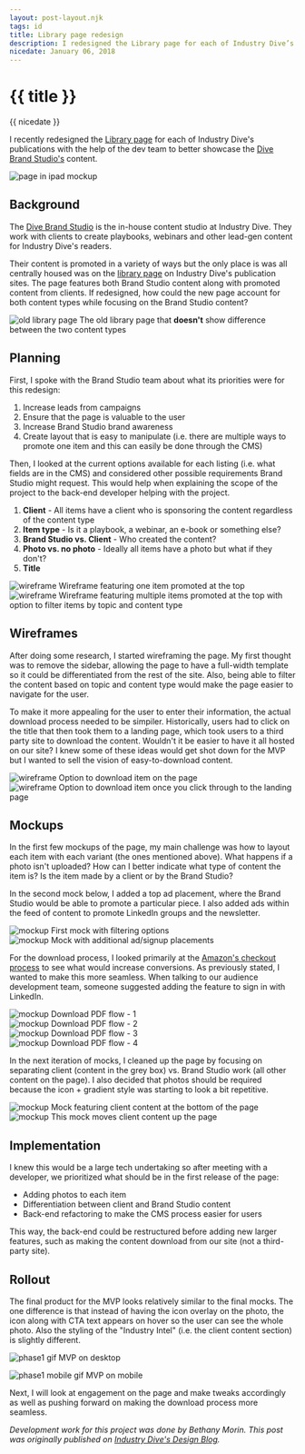 ```yaml
---
layout: post-layout.njk
tags: id
title: Library page redesign
description: I redesigned the Library page for each of Industry Dive’s publications with the help of the dev team to better showcase the Dive Brand Studio’s content.
nicedate: January 06, 2018
---
```

# {{ title }}
<p class="date">{{ nicedate }}</p>

I recently redesigned the [Library page](https://www.biopharmadive.com/library/) for each of Industry Dive's publications with the help of the dev team to better showcase the [Dive Brand Studio's](https://www.industrydive.com/brandstudio/) content.

![page in ipad mockup](/img/library_page/page_hands_header.jpg)

## Background

The [Dive Brand Studio](https://www.industrydive.com/brandstudio/) is the in-house content studio at Industry Dive. They work with clients to create playbooks, webinars and other lead-gen content for Industry Dive's readers. 

Their content is promoted in a variety of ways but the only place is was all centrally housed was on the [library page](https://www.constructiondive.com/library/) on Industry Dive's publication sites. The page features both Brand Studio content along with promoted content from clients. If redesigned, how could the new page account for both content types while focusing on the Brand Studio content?

![old library page](/img/library_page/old_library_page.png)
<span class="caption">The old library page that <strong>doesn't</strong> show difference between the two content types</span>

## Planning

First, I spoke with the Brand Studio team about what its priorities were for this redesign:
1. Increase leads from campaigns
2. Ensure that the page is valuable to the user
3. Increase Brand Studio brand awareness
4. Create layout that is easy to manipulate (i.e. there are multiple ways to promote one item and this can easily be done through the CMS)

Then, I looked at the current options available for each listing (i.e. what fields are in the CMS) and considered other possible requirements Brand Studio might request. This would help when explaining the scope of the project to the back-end developer helping with the project. 
1. **Client** - All items have a client who is sponsoring the content regardless of the content type
2. **Item type** - Is it a playbook, a webinar, an e-book or something else?
3. **Brand Studio vs. Client** - Who created the content? 
4. **Photo vs. no photo** - Ideally all items have a photo but what if they don't?
5. **Title** 

<div class="img-flex-wrapper">
	<div class="img-flex-50">
		<img src="/img/library_page/wireframe1.jpg" alt="wireframe" /> 
		<span class="caption">Wireframe featuring one item promoted at the top</span>
	</div>
	<div class="img-flex-50">
		<img src="/img/library_page/wireframe2.jpg" alt="wireframe" /> 
		<span class="caption">Wireframe featuring multiple items promoted at the top with option to filter items by topic and content type</span>
	</div>
</div>

## Wireframes

After doing some research, I started wireframing the page. My first thought was to remove the sidebar, allowing the page to have a full-width template so it could be differentiated from the rest of the site. Also, being able to filter the content based on topic and content type would make the page easier to navigate for the user.

To make it more appealing for the user to enter their information, the actual download process needed to be simpiler. Historically, users had to click on the title that then took them to a landing page, which took users to a third party site to download the content. Wouldn't it be easier to have it all hosted on our site? I knew some of these ideas would get shot down for the MVP but I wanted to sell the vision of easy-to-download content. 

<div class="img-flex-wrapper">
	<div class="img-flex-50">
		<img src="/img/library_page/wireframe3.jpg" alt="wireframe" /> 
		<span class="caption">Option to download item on the page</span>
	</div>
	<div class="img-flex-50">
		<img src="/img/library_page/wireframe4.jpg" alt="wireframe" /> 
		<span class="caption">Option to download item once you click through to the landing page</span>
	</div>
</div>

## Mockups

In the first few mockups of the page, my main challenge was how to layout each item with each variant (the ones mentioned above). What happens if a photo isn't uploaded? How can I better indicate what type of content the item is? Is the item made by a client or by the Brand Studio? 

In the second mock below, I added a top ad placement, where the Brand Studio would be able to promote a particular piece. I also added ads within the feed of content to promote LinkedIn groups and the newsletter. 

<div class="img-flex-wrapper">
	<div class="img-flex-50">
		<img src="/img/library_page/mock1.jpg" alt="mockup" /> 
		<span class="caption">First mock with filtering options</span>
	</div>
	<div class="img-flex-50">
		<img src="/img/library_page/mock2.jpg" alt="mockup" /> 
		<span class="caption">Mock with additional ad/signup placements</span>
	</div>
</div>

For the download process, I looked primarily at the [Amazon's checkout process](https://www.smashingmagazine.com/2013/03/designing-a-better-mobile-checkout-process/) to see what would increase conversions. As previously stated, I wanted to make this more seamless. When talking to our audience development team, someone suggested adding the feature to sign in with LinkedIn. 

<div class="img-flex-wrapper">
	<div class="img-flex-50">
		<img src="/img/library_page/mock_pop_1.jpg" alt="mockup" /> 
		<span class="caption">Download PDF flow - 1</span>
	</div>
	<div class="img-flex-50">
		<img src="/img/library_page/mock_pop_2.jpg" alt="mockup" /> 
		<span class="caption">Download PDF flow - 2</span>
	</div>
	<div class="img-flex-50">
		<img src="/img/library_page/mock_pop_3.jpg" alt="mockup" /> 
		<span class="caption">Download PDF flow - 3</span>
	</div>
	<div class="img-flex-50">
		<img src="/img/library_page/mock_pop_4.jpg" alt="mockup" /> 
		<span class="caption">Download PDF flow - 4</span>
	</div>
</div>

In the next iteration of mocks, I cleaned up the page by focusing on separating client (content in the grey box) vs. Brand Studio work (all other content on the page). I also decided that photos should be required because the icon + gradient style was starting to look a bit repetitive. 

<div class="img-flex-wrapper">
	<div class="img-flex-50">
		<img src="/img/library_page/mock3.jpg" alt="mockup" /> 
		<span class="caption">Mock featuring client content at the bottom of the page</span>
	</div>
	<div class="img-flex-50">
		<img src="/img/library_page/mock4.jpg" alt="mockup" /> 
		<span class="caption">This mock moves client content up the page</span>
	</div>
</div>

## Implementation

I knew this would be a large tech undertaking so after meeting with a developer, we prioritized what should be in the first release of the page: 

* Adding photos to each item
* Differentiation between client and Brand Studio content 
* Back-end refactoring to make the CMS process easier for users

This way, the back-end could be restructured before adding new larger features, such as making the content download from our site (not a third-party site). 

## Rollout

The final product for the MVP looks relatively similar to the final mocks. The one difference is that instead of having the icon overlay on the photo, the icon along with CTA text appears on hover so the user can see the whole photo. Also the styling of the "Industry Intel" (i.e. the client content section) is slightly different. 

![phase1 gif](/img/library_page/phase1.gif)
<span class="caption">MVP on desktop</span>

![phase1 mobile gif](/img/library_page/phase1_mobile.gif)
<span class="caption">MVP on mobile</span>

Next, I will look at engagement on the page and make tweaks accordingly as well as pushing forward on making the download process more seamless.

_Development work for this project was done by Bethany Morin. This post was originally published on [Industry Dive's Design Blog](http://design.industrydive.com/)._

